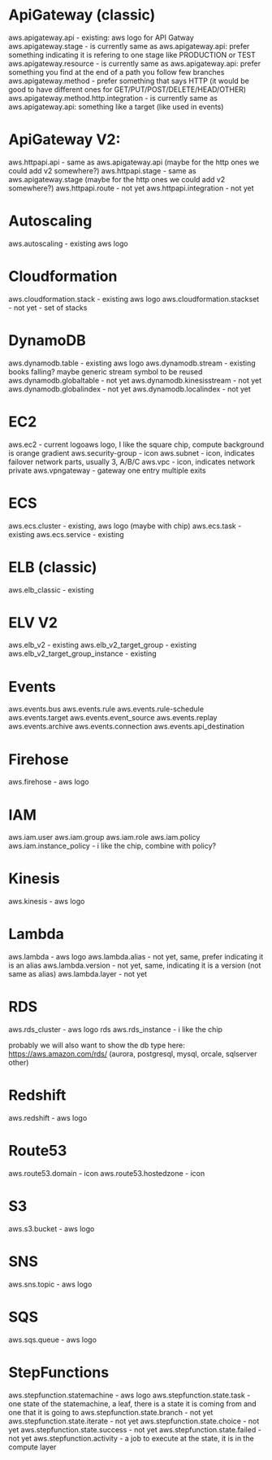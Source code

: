# ApiGateway (classic)

aws.apigateway.api                      - existing: aws logo for API Gatway
aws.apigateway.stage                    - is currently same as aws.apigateway.api: prefer something indicating it is refering to one stage like PRODUCTION or TEST
aws.apigateway.resource                 - is currently same as aws.apigateway.api: prefer something you find at the end of a path you follow few branches
aws.apigateway.method                   - prefer something that says HTTP (it would be good to have different ones for GET/PUT/POST/DELETE/HEAD/OTHER)
aws.apigateway.method.http.integration  - is currently same as aws.apigateway.api: something like a target (like used in events)

# ApiGateway V2:
aws.httpapi.api                         - same as aws.apigateway.api (maybe for the http ones we could add v2 somewhere?)
aws.httpapi.stage                       - same as aws.apigateway.stage (maybe for the http ones we could add v2 somewhere?)
aws.httpapi.route                       - not yet
aws.httpapi.integration                 - not yet

# Autoscaling
aws.autoscaling                         - existing aws logo

# Cloudformation
aws.cloudformation.stack                - existing aws logo
aws.cloudformation.stackset             - not yet - set of stacks

# DynamoDB
aws.dynamodb.table                      - existing aws logo
aws.dynamodb.stream                     - existing books falling? maybe generic stream symbol to be reused
aws.dynamodb.globaltable                - not yet
aws.dynamodb.kinesisstream              - not yet
aws.dynamodb.globalindex                - not yet
aws.dynamodb.localindex                 - not yet

# EC2
aws.ec2                                 - current logoaws logo, I like the square chip, compute background is orange gradient
aws.security-group                      - icon
aws.subnet                              - icon, indicates failover network parts, usually 3, A/B/C
aws.vpc                                 - icon, indicates network private
aws.vpngateway                          - gateway one entry multiple exits

# ECS
aws.ecs.cluster                         - existing, aws logo (maybe with chip)
aws.ecs.task                            - existing
aws.ecs.service                         - existing

# ELB (classic)
aws.elb_classic                         - existing

# ELV V2
aws.elb_v2                              - existing
aws.elb_v2_target_group                 - existing
aws.elb_v2_target_group_instance        - existing

# Events
aws.events.bus
aws.events.rule
aws.events.rule-schedule
aws.events.target
aws.events.event_source
aws.events.replay
aws.events.archive
aws.events.connection
aws.events.api_destination

# Firehose
aws.firehose                           - aws logo

# IAM
aws.iam.user
aws.iam.group
aws.iam.role
aws.iam.policy
aws.iam.instance_policy                - i like the chip, combine with policy?

# Kinesis
aws.kinesis                            - aws logo

# Lambda
aws.lambda                             - aws logo
aws.lambda.alias                       - not yet, same, prefer indicating it is an alias
aws.lambda.version                     - not yet, same, indicating it is a version (not same as alias)
aws.lambda.layer                       - not yet

# RDS
aws.rds_cluster                        - aws logo rds
aws.rds_instance                       - i like the chip

probably we will also want to show the db type here:
https://aws.amazon.com/rds/ (aurora, postgresql, mysql, orcale, sqlserver other)

# Redshift
aws.redshift                           - aws logo

# Route53
aws.route53.domain                     - icon
aws.route53.hostedzone                 - icon

# S3
aws.s3.bucket                          - aws logo

# SNS
aws.sns.topic                          - aws logo

# SQS
aws.sqs.queue                          - aws logo

# StepFunctions
aws.stepfunction.statemachine          - aws logo
aws.stepfunction.state.task            - one state of the statemachine, a leaf, there is a state it is coming from and one that it is going to
aws.stepfunction.state.branch          - not yet
aws.stepfunction.state.iterate         - not yet
aws.stepfunction.state.choice          - not yet
aws.stepfunction.state.success         - not yet
aws.stepfunction.state.failed          - not yet
aws.stepfunction.activity              - a job to execute at the state, it is in the compute layer